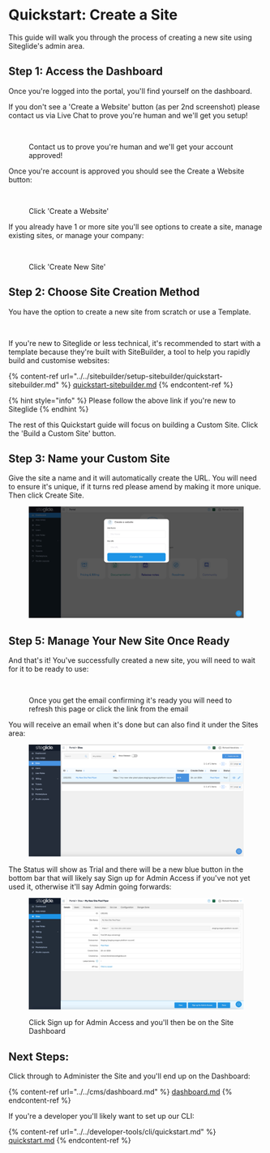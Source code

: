 # Quickstart: Create a Site

This guide will walk you through the process of creating a new site using Siteglide's admin area.

## Step 1: Access the Dashboard

Once you're logged into the portal, you'll find yourself on the dashboard.

If you don't see a 'Create a Website' button (as per 2nd screenshot) please contact us via Live Chat to prove you're human and we'll get you setup!

<figure><img src="https://p186.p2.n0.cdn.zight.com/items/d5uXKzqk/4dc0d410-7174-42c2-9a35-1f768e63a980.jpg?source=viewer&#x26;v=%223394866977311bdf3f7fed1434b1e117%22" alt=""><figcaption><p>Contact us to prove you're human and we'll get your account approved!</p></figcaption></figure>

Once you're account is approved you should see the Create a Website button:

<figure><img src="https://p186.p2.n0.cdn.zight.com/items/JruErXRj/8a71bcb1-af8a-49d0-b4e3-1c852d527ea1.jpg?source=viewer&#x26;v=%22dd8591f5052a2eccacfd55cba546137a%22" alt=""><figcaption><p>Click 'Create a Website'</p></figcaption></figure>

If you already have 1 or more site you'll see options to create a site, manage existing sites, or manage your company:

<div align="left"><figure><img src="https://p186.p2.n0.cdn.zight.com/items/4gu8gZWZ/71d169a7-5af8-40ac-b517-c858baff1ef6.png?source=viewer&#x26;v=%22207c8f085ac90c7ed93c8c177f3f3872%22" alt=""><figcaption><p>Click 'Create New Site'</p></figcaption></figure></div>

## Step 2: Choose Site Creation Method

You have the option to create a new site from scratch or use a Template.&#x20;

<figure><img src="https://p186.p2.n0.cdn.zight.com/items/mXuWlEkR/2b98c39f-540b-4864-a4bf-10d215506aa8.jpg?source=viewer&#x26;v=%22dde4f0d458f05746ad79f05e5fb4072b%22" alt=""><figcaption></figcaption></figure>

If you're new to Siteglide or less technical, it's recommended to start with a template because they're built with SiteBuilder, a tool to help you rapidly build and customise websites:

{% content-ref url="../../sitebuilder/setup-sitebuilder/quickstart-sitebuilder.md" %}
[quickstart-sitebuilder.md](../../sitebuilder/setup-sitebuilder/quickstart-sitebuilder.md)
{% endcontent-ref %}

{% hint style="info" %}
Please follow the above link if you're new to Siteglide
{% endhint %}

The rest of this Quickstart guide will focus on building a Custom Site. Click the 'Build a Custom Site' button.

## Step 3: Name your Custom Site

Give the site a name and it will automatically create the URL. You will need to ensure it's unique, if it turns red please amend by making it more unique. Then click Create Site.

<figure><img src="../../.gitbook/assets/Siteglide-Create-Site-Blank-Modal-Dashboard.jpg" alt=""><figcaption></figcaption></figure>

## Step 5: Manage Your New Site Once Ready

And that's it! You've successfully created a new site, you will need to wait for it to be ready to use:

<figure><img src="https://p186.p2.n0.cdn.zight.com/items/v1u9wLZ2/3bf5f58f-56e5-4b32-b427-36fc35cd9bfc.jpg?source=viewer&#x26;v=%22ddbfd9bfe9035551bb2c140d6b3d916c%22" alt=""><figcaption><p>Once you get the email confirming it's ready you will need to refresh this page or click the link from the email</p></figcaption></figure>

You will receive an email when it's done but can also find it under the Sites area:

<figure><img src="../../.gitbook/assets/Siteglide-Sites-List.png" alt=""><figcaption></figcaption></figure>

The Status will show as Trial and there will be a new blue button in the bottom bar that will likely say Sign up for Admin Access if you've not yet used it, otherwise it'll say Admin going forwards:

<figure><img src="../../.gitbook/assets/Siteglide-Site-Details.jpg" alt=""><figcaption><p>Click Sign up for Admin Access and you'll then be on the Site Dashboard</p></figcaption></figure>

## Next Steps:

Click through to Administer the Site and you'll end up on the Dashboard:

{% content-ref url="../../cms/dashboard.md" %}
[dashboard.md](../../cms/dashboard.md)
{% endcontent-ref %}

If you're a developer you'll likely want to set up our CLI:

{% content-ref url="../../developer-tools/cli/quickstart.md" %}
[quickstart.md](../../developer-tools/cli/quickstart.md)
{% endcontent-ref %}

